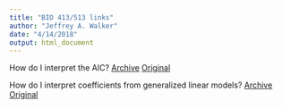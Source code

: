 ```yaml
---
title: "BIO 413/513 links"
author: "Jeffrey A. Walker"
date: "4/14/2018"
output: html_document
---
```




How do I interpret the AIC?
<a class="btn" href="/files/quasipubs/harrell_plot_intro.html">Archive</a>
<a class="btn" href="http://www.seascapemodels.org/rstats/2018/04/13/how-to-use-the-AIC.html">Original</a>

How do I interpret coefficients from generalized linear models?
<a class="btn" href="/files/bio413/external/interpreting-coefficients-in-glms.html">Archive</a>
<a class="btn" href="http://environmentalcomputing.net/interpreting-coefficients-in-glms/">Original</a>
